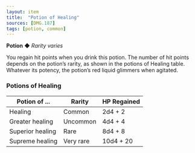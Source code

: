 ```yaml
---
layout: item
title:  "Potion of Healing"
sources: [DMG.187]
tags: [potion, common]
---
```


**Potion** ◆ *Rarity varies*

You regain hit points when you drink this potion. The number of hit points depends on the potion’s rarity, as shown in the potions of Healing table. Whatever its potency, the potion’s red liquid glimmers when agitated.

### Potions of Healing

Potion of ... | Rarity | HP Regained
-------------|--------|------------
Healing | Common | 2d4 + 2
Greater healing | Uncommon | 4d4 + 4
Superior healing | Rare | 8d4 + 8
Supreme healing | Very rare | 10d4 + 20